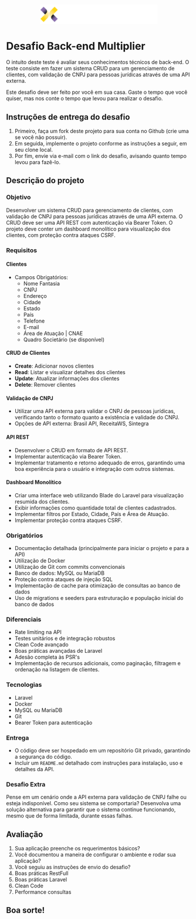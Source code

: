 <p align="center">
  <img src="images/logo.png" width="320" alt="Multiplier Logo" />
</p>

# Desafio Back-end Multiplier

O intuito deste teste é avaliar seus conhecimentos técnicos de back-end. O teste consiste em fazer um sistema CRUD para um gerenciamento de clientes, com validação de CNPJ para pessoas jurídicas através de uma API externa.

Este desafio deve ser feito por você em sua casa. Gaste o tempo que você quiser, mas nos conte o tempo que levou para realizar o desafio.

## Instruções de entrega do desafio

1. Primeiro, faça um fork deste projeto para sua conta no Github (crie uma se você não possuir).
2. Em seguida, implemente o projeto conforme as instruções a seguir, em seu clone local.
3. Por fim, envie via e-mail com o link do desafio, avisando quanto tempo levou para fazê-lo.

## Descrição do projeto

### Objetivo

Desenvolver um sistema CRUD para gerenciamento de clientes, com validação de CNPJ para pessoas jurídicas através de uma API externa. O CRUD deve ser uma API REST com autenticação via Bearer Token. O projeto deve conter um dashboard monolítico para visualização dos clientes, com proteção contra ataques CSRF.
### Requisitos

#### Clientes

- Campos Obrigatórios:
    - Nome Fantasia
    - CNPJ
    - Endereço
    - Cidade
    - Estado
    - País
    - Telefone
    - E-mail
    - Área de Atuação | CNAE
    - Quadro Societário (se disponível)

#### CRUD de Clientes

- **Create**: Adicionar novos clientes
- **Read**: Listar e visualizar detalhes dos clientes
- **Update**: Atualizar informações dos clientes
- **Delete**: Remover clientes

#### Validação de CNPJ

- Utilizar uma API externa para validar o CNPJ de pessoas jurídicas, verificando tanto o formato quanto a existência e validade do CNPJ.
- Opções de API externa: Brasil API, ReceitaWS, Sintegra

#### API REST

- Desenvolver o CRUD em formato de API REST.
- Implementar autenticação via Bearer Token.
- Implementar tratamento e retorno adequado de erros, garantindo uma boa experiência para o usuário e integração com outros sistemas.

#### Dashboard Monolítico

- Criar uma interface web utilizando Blade do Laravel para visualização resumida dos clientes.
- Exibir informações como quantidade total de clientes cadastrados.
- Implementar filtros por Estado, Cidade, País e Área de Atuação.
- Implementar proteção contra ataques CSRF.

### Obrigatórios

- Documentação detalhada (principalmente para iniciar o projeto e para a API)
- Utilização de Docker
- Utilização de Git com commits convencionais
- Banco de dados: MySQL ou MariaDB
- Proteção contra ataques de injeção SQL
- Implementação de cache para otimização de consultas ao banco de dados
- Uso de migrations e seeders para estruturação e população inicial do banco de dados

### Diferenciais

- Rate limiting na API
- Testes unitários e de integração robustos
- Clean Code avançado
- Boas práticas avançadas de Laravel
- Adesão completa às PSR's
- Implementação de recursos adicionais, como paginação, filtragem e ordenação na listagem de clientes.


### Tecnologias

- Laravel
- Docker
- MySQL ou MariaDB
- Git
- Bearer Token para autenticação

### Entrega

- O código deve ser hospedado em um repositório Git privado, garantindo a segurança do código.
- Incluir um `README.md` detalhado com instruções para instalação, uso e detalhes da API.

### Desafio Extra

Pense em um cenário onde a API externa para validação de CNPJ falhe ou esteja indisponível. Como seu sistema se comportaria? Desenvolva uma solução alternativa para garantir que o sistema continue funcionando, mesmo que de forma limitada, durante essas falhas.
## Avaliação

1. Sua aplicação preenche os requerimentos básicos?
2. Você documentou a maneira de configurar o ambiente e rodar sua aplicação?
3. Você seguiu as instruções de envio do desafio?
4. Boas práticas RestFull
5. Boas práticas Laravel
6. Clean Code
7. Performance consultas

## Boa sorte!